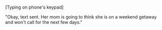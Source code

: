 [Typing on phone's keypad]

"Okay, text sent. Her mom is going to think she is on a weekend getaway and won't call for the next few days."